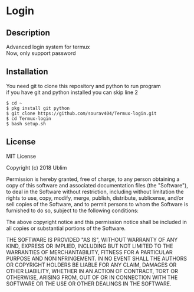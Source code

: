 # Login

## Description

Advanced login system for termux  
Now, only support password

## Installation

You need git to clone this repository and python to run program  
if you have git and python installed you can skip line 2

```shell
$ cd ~
$ pkg install git python
$ git clone https://github.com/sourav404/Termux-login.git
$ cd Termux-login
$ bash setup.sh
```

## License

MIT License

Copyright (c) 2018 Ublim

Permission is hereby granted, free of charge, to any person obtaining a copy
of this software and associated documentation files (the "Software"), to deal
in the Software without restriction, including without limitation the rights
to use, copy, modify, merge, publish, distribute, sublicense, and/or sell
copies of the Software, and to permit persons to whom the Software is
furnished to do so, subject to the following conditions:

The above copyright notice and this permission notice shall be included in all
copies or substantial portions of the Software.

THE SOFTWARE IS PROVIDED "AS IS", WITHOUT WARRANTY OF ANY KIND, EXPRESS OR
IMPLIED, INCLUDING BUT NOT LIMITED TO THE WARRANTIES OF MERCHANTABILITY,
FITNESS FOR A PARTICULAR PURPOSE AND NONINFRINGEMENT. IN NO EVENT SHALL THE
AUTHORS OR COPYRIGHT HOLDERS BE LIABLE FOR ANY CLAIM, DAMAGES OR OTHER
LIABILITY, WHETHER IN AN ACTION OF CONTRACT, TORT OR OTHERWISE, ARISING FROM,
OUT OF OR IN CONNECTION WITH THE SOFTWARE OR THE USE OR OTHER DEALINGS IN THE
SOFTWARE.

